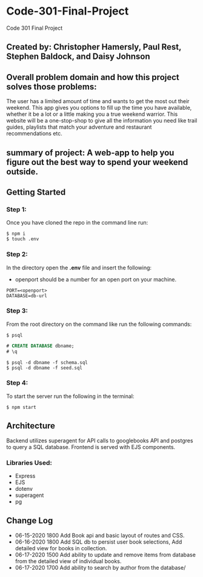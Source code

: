 # Code-301-Final-Project
Code 301 Final Project

## Created by: Christopher Hamersly, Paul Rest, Stephen Baldock, and Daisy Johnson

## Overall problem domain and how this project solves those problems:
The user has a limited amount of time and wants to get the most out their weekend. This app gives you options to fill up the time you have available, whether it be a lot or a little making you a true weekend warrior. This website will be a one-stop-shop to give all the information you need like trail guides, playlists that match your adventure and restaurant recommendations etc.

## summary of project: A web-app to help you figure out the best way to spend your weekend outside.

## Getting Started
### Step 1:
Once you have cloned the repo in the command line run:
```console
$ npm i
$ touch .env
```
### Step 2:
In the directory open the **.env** file and insert the following:
 - openport should be a number for an open port on your machine.
```
PORT=<openport>
DATABASE=db-url
```
### Step 3:
From the root directory on the command like run the following commands:
```console
$ psql
```
```sql
# CREATE DATABASE dbname;
# \q
```
```console
$ psql -d dbname -f schema.sql
$ psql -d dbname -f seed.sql
```
### Step 4:
To start the server run the following in the terminal:
```console
$ npm start
```
## Architecture
Backend utilizes superagent for API calls to googlebooks API and postgres to query a SQL database. Frontend is served with EJS components.
### Libraries Used:
 - Express
 - EJS
 - dotenv
 - superagent
 - pg
## Change Log
 - 06-15-2020 1800 Add Book api and basic layout of routes and CSS.
 - 06-16-2020 1800 Add SQL db to persist user book selections, Add detailed view for books in collection.
 - 06-17-2020 1500 Add ability to update and remove items from database from the detailed view of individual books.
 - 06-17-2020 1700 Add ability to search by author from the database/
